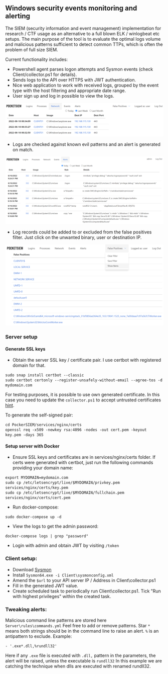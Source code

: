 ## Windows security events monitoring and alerting

 The SIEM (security information and event management) implementation for research / CTF usage as an alternative to a full blown ELK / winlogbeat etc setups. The main purpose of the tool is to evaluate the optimal logs volume and malicious patterns sufficient to detect common TTPs, which is often the problem of full size SIEM.

Current functionality includes:

* Powershell agent parses logon attempts and Sysmon events (check Client/collector.ps1 for details).
* Sends logs to the API over HTTPS with JWT authentication.
* Nice web application to work with received logs, grouped by the event type with the host filtering and appropriate date range.
* User sign up and log in possible to view the logs.

![](img/network-logs.png)

* Logs are checked against known evil patterns and an alert is generated on match.

![](img/alerts.png)

* Log records could be added to or excluded from the false positives filter. Just click on the unwanted binary, user or destination IP.

![](img/false-positives.png)

### Server setup

#### Generate SSL keys

* Obtain the server SSL key / certificate pair. I use certbot with registered domain for that.

```
sudo snap install certbot --classic
sudo certbot certonly --register-unsafely-without-email --agree-tos -d mydomain.com
```

For testing purposes, it is possible to use own generated certificate. In this case you need to update the `collector.ps1` to accept untrusted certificates [hint](https://stackoverflow.com/questions/11696944/powershell-v3-invoke-webrequest-https-error).

To generate the self-signed pair:

```
cd PockerSIEM/services/nginx/certs
openssl req -x509 -newkey rsa:4096 -nodes -out cert.pem -keyout key.pem -days 365
```

#### Setup server with Docker

* Ensure SSL keys and certificates are in services/nginx/certs folder. If certs were generated with certbot, just run the following commands providing your domain name:

```
export MYDOMAIN=mydomain.com
sudo cp /etc/letsencrypt/live/$MYDOMAIN/privkey.pem services/nginx/certs/key.pem
sudo cp /etc/letsencrypt/live/$MYDOMAIN/fullchain.pem services/nginx/certs/cert.pem
```

* Run docker-compose:

```
sudo docker-compose up -d
```

* View the logs to get the admin password:

```
docker-compose logs | grep "password"
```

* Login with admin and obtain JWT by visiting `/token`

### Client setup:

* Download [Sysmon](https://download.sysinternals.com/files/Sysmon.zip)
* Install `Sysmon64.exe -i Client\sysmonconfig.xml`
* Amend the `$url` to your API server IP / Address in Client\collector.ps1
* Fill in the generated JWT value.
* Create scheduled task to periodically run Client\collector.ps1. Tick "Run with highest privileges" within the created task.

### Tweaking alerts:

Malicious command line patterns are stored here `Server\rules\commands.yml` Feel free to add or remove patterns. Star `*` means both strings should be in the command line to raise an alert. `%` is an antipattern to exclude. Example:

```
- '.exe*.dll,%rundll32'
```

Here if any `.exe` file is executed with `.dll,` pattern in the parameters, the alert will be raised, unless the executable is `rundll32` In this example we are catching the technique when dlls are executed with renamed rundll32.